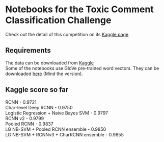# Notebooks for the Toxic Comment Classification Challenge
Check out the detail of this competition on its <a href="https://www.kaggle.com/c/jigsaw-toxic-comment-classification-challenge">Kaggle page</a>

## Requirements
The data can be downloaded from <a href="https://www.kaggle.com/c/jigsaw-toxic-comment-classification-challenge/data">Kaggle</a>  
Some of the notebooks use GloVe pre-trained word vectors. They can be downloaded <a href="https://nlp.stanford.edu/projects/glove/">here</a> (Mind the version).  

## Kaggle score so far
RCNN - 0.9721  
Char-level Deep RCNN - 0.9750  
Logistic Regression + Naive Bayes SVM - 0.9797  
RCNN v2 - 0.9799   
Pooled RCNN - 0.9837  
LG NB-SVM + Pooled RCNN ensemble - 0.9850  
LG NB-SVM + RCNNv3 + CharRCNN ensemble - 0.9855  
